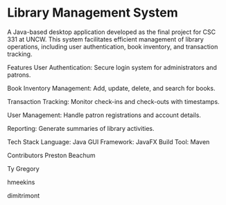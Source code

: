 # Library Management System
A Java-based desktop application developed as the final project for CSC 331 at UNCW. This system facilitates efficient management of library operations, including user authentication, book inventory, and transaction tracking.

Features
User Authentication: Secure login system for administrators and patrons.

Book Inventory Management: Add, update, delete, and search for books.

Transaction Tracking: Monitor check-ins and check-outs with timestamps.

User Management: Handle patron registrations and account details.

Reporting: Generate summaries of library activities.

Tech Stack
Language: Java
GUI Framework: JavaFX
Build Tool: Maven


Contributors
Preston Beachum

Ty Gregory

hmeekins

dimitrimont

